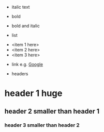- italic text
*<content here>*

- bold
**<content here>**

- bold and italic
***<content here>***

- list
* <item 1 here>
* <item 2 here>
* <item 3 here>

- link
[<discription here>](<url here>)
e.g.
[Google](http://www.google.com/)

- headers
# header 1 huge
## header 2 smaller than header 1
### header 3 smaller than header 2



